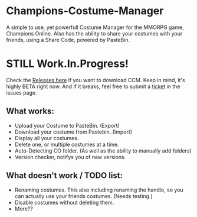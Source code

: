 # Champions-Costume-Manager
A simple to use, yet powerfull Costume Manager for the MMORPG game, Champions Online. Also has the ability to share your costumes with your friends, using a Share Code, powered by PasteBin.

# STILL Work.In.Progress!
Check the [Releases here](https://github.com/Norway174/Champions-Costume-Manager/releases) if you want to download CCM.
Keep in mind, it's highly BETA right now. And if it breaks, feel free to submit a [ticket](https://github.com/Norway174/Champions-Costume-Manager/issues) in the issues page.

## What works:
- Upload your Costume to PasteBin. (Export)
- Download your costume from Pastebin. (Import)
- Display all your costumes.
- Delete one, or multiple costumes at a time.
- Auto-Detecting CO folder. (As well as the ability to manually add folders)
- Version checker, notifys you of new versions.

## What doesn't work / TODO list:

- Renaming costumes. This also including renaming the handle, so you can actually use your friends costumes. (Needs testing.)
- Disable costumes without deleting them.
- More??
